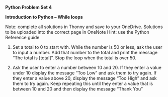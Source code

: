 **Python Problem Set 4**

**Introduction to Python – While loops**

Note: complete all solutions in Thonny and save to your OneDrive. Solutions to be uploaded into the correct page in OneNote
Hint: use the Python Reference guide

1.	Set a total to 0 to start with. While the number is 50 or less, ask the user to input a number. Add that number to the total and print the message “The total is [total]”. Stop the loop when the total is over 50.
   
2.	Ask the user to enter a number between 10 and 20. If they enter a value under 10 display the message “Too Low” and ask them to try again. If they enter a value above 20, display the message “Too High” and ask them to try again. Keep repeating this until they enter a value that is between 10 and 20 and then display the message “Thank You”
